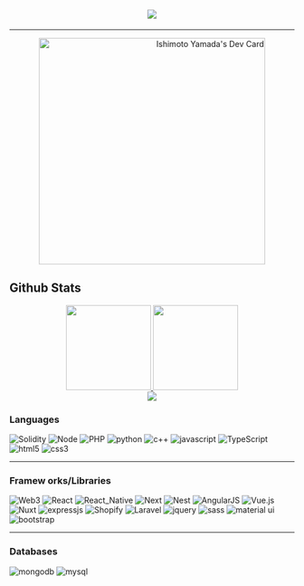 <h1 align="center">
 <a href="https://github.com/HOT-DEV">
  <img src="https://readme-typing-svg.herokuapp.com?lines=DevOps+Engineer+and+Technical+Partner;Senior+API+and+Mobile+Developer;Shopify+and+Frontend+Engineer;&center=true&width=450&height=50&font=georgia">
  </a>
</h1>

---

<center align="center">
<a href="https://app.daily.dev/hotdev" align="right"><img src="https://api.daily.dev/devcards/4aba052d94b34db9a001fc7e9d4afc35.png?r=410" width="400" alt="Ishimoto Yamada's Dev Card" /></a>
<div align="left">
<h2 align="left" id="macropower-tech">Github Stats  </h2>

<div align="center">
  <a href="https://github.com/HOT-DEV">
  <img height="150px" src="https://github-readme-stats.vercel.app/api?username=HOT-DEV&show_icons=true&theme=gruvbox&include_all_commits=true&count_private=true" />
  <img height="150px" src="https://github-readme-stats.vercel.app/api/top-langs/?username=HOT-DEV&layout=compact&langs_count=7&theme=gruvbox" />
  </a>
</div>
<div align="center">
  <img src="https://github-profile-trophy.vercel.app/?username=HOT-DEV&column=7&theme=gruvbox&no-frame=true&margin-w=3&margin-h=5"/>
</div>
</div>
</center>

### Languages

![Solidity](https://img.shields.io/badge/Solidity-e6e6e6?style=for-the-badge&logo=solidity&logoColor=black)
![Node](https://img.shields.io/badge/Node.js-339933?style=for-the-badge&logo=nodedotjs&logoColor=white)
![PHP](https://img.shields.io/badge/PHP-777BB4?style=for-the-badge&logo=php&logoColor=white)
![python](https://img.shields.io/badge/Python-FFD43B?style=for-the-badge&logo=python&logoColor=darkgreen)
![c++](https://img.shields.io/badge/C%2B%2B-00599C?style=for-the-badge&logo=c%2B%2B&logoColor=white)
![javascript](https://img.shields.io/badge/JavaScript-323330?style=for-the-badge&logo=javascript&logoColor=F7DF1E)
![TypeScript](https://img.shields.io/badge/TypeScript-007ACC?style=for-the-badge&logo=typescript&logoColor=white)
![html5](https://img.shields.io/badge/HTML5-E34F26?style=for-the-badge&logo=html5&logoColor=white)
![css3](https://img.shields.io/badge/CSS3-1572B6?style=for-the-badge&logo=css3&logoColor=white)

---
### Framew  orks/Libraries

![Web3](https://img.shields.io/badge/web3.js-F16822?style=for-the-badge&logo=web3.js&logoColor=white)
![React](https://img.shields.io/badge/React-20232A?style=for-the-badge&logo=react&logoColor=61DAFB)
![React_Native](https://img.shields.io/badge/React_Native-20232A?style=for-the-badge&logo=react&logoColor=61DAFB)
![Next](https://img.shields.io/badge/next.js-000000?style=for-the-badge&logo=nextdotjs&logoColor=white)
![Nest](https://img.shields.io/badge/nestjs-E0234E?style=for-the-badge&logo=nestjs&logoColor=white)
![AngularJS](https://img.shields.io/badge/Angular-DD0031?style=for-the-badge&logo=angular&logoColor=white)
![Vue.js](https://img.shields.io/badge/Vue.js-35495E?style=for-the-badge&logo=vuedotjs&logoColor=4FC08D)
![Nuxt](https://img.shields.io/badge/nuxt.js-00C58E?style=for-the-badge&logo=nuxtdotjs&logoColor=white)
![expressjs](https://img.shields.io/badge/Express.js-000000?style=for-the-badge&logo=express&logoColor=white)
![Shopify](https://img.shields.io/badge/shopify-8DB543?style=for-the-badge&logo=Shopify&logoColor=white)
![Laravel](https://img.shields.io/badge/Laravel-FF2D20?style=for-the-badge&logo=laravel&logoColor=white)
![jquery](https://img.shields.io/badge/jQuery-0769AD?style=for-the-badge&logo=jquery&logoColor=white)
![sass](https://img.shields.io/badge/Sass-CC6699?style=for-the-badge&logo=sass&logoColor=white)
![material ui](https://img.shields.io/badge/Material%20UI-007FFF?style=for-the-badge&logo=mui&logoColor=white)
![bootstrap](https://img.shields.io/badge/Bootstrap-563D7C?style=for-the-badge&logo=bootstrap&logoColor=white)

---

### Databases

![mongodb](https://img.shields.io/badge/MongoDB-4EA94B?style=for-the-badge&logo=mongodb&logoColor=white)
![mysql](https://img.shields.io/badge/MySQL-005C84?style=for-the-badge&logo=mysql&logoColor=white)
